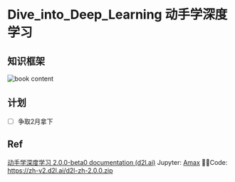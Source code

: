 # Dive_into_Deep_Learning 动手学深度学习

## 知识框架

![book content](https://zh.d2l.ai/_images/book-org.svg)

## 计划

- [ ] 争取2月拿下

## Ref

[动手学深度学习 2.0.0-beta0 documentation (d2l.ai)](https://zh.d2l.ai/index.html)
Jupyter: [Amax](http://192.168.135.15:8888/tree?)
👨‍💻Code: https://zh-v2.d2l.ai/d2l-zh-2.0.0.zip
